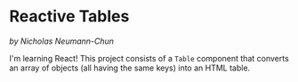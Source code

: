 # Reactive Tables

_by Nicholas Neumann-Chun_

I'm learning React!  This project consists of a `Table` component that converts an array of objects (all having the same keys) into an HTML table.
